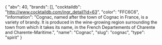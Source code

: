 {
    "abv": 40,
    "brands": [],
    "cocktaildb": "http://www.cocktaildb.com/ingr_detail?id=63",
    "color": "FFC6C6",
    "information": "Cognac, named after the town of Cognac in France, is a variety of  brandy. It is produced in the wine-growing region surrounding the town from which it takes its name, in the French Departements of Charente and Charente-Maritime.",
    "name": "Cognac",
    "slug": "cognac",
    "type": "spirit"
}